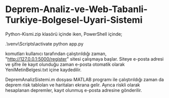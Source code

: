 # Deprem-Analiz-ve-Web-Tabanli-Turkiye-Bolgesel-Uyari-Sistemi

Python-Kismi.zip klasörü içinde iken, PowerShell içinde;

  .\venv\Scripts\activate
  python app.py

komutları kullanıcı tarafından çalıştırıldığı zaman, "http://127.0.0.1:5000/register" sitesi çalışmaya başlar. Siteye e-posta adresi ve şifre ile kayıt olunduğu zaman e-posta otomatik olarak YeniMetinBelgesi.txt içine kaydedilir.

DepremAnalizSistemi.m dosyası MATLAB programı ile çalıştırıldığı zaman da deprem risk tabloları ve haritaları ekrana gelir. Ayrıca riskli olarak hesaplanan depremler, kayıt olunmuş e-posta adresine gönderilir. 

